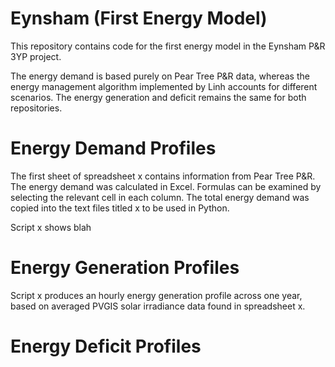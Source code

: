 # Eynsham (First Energy Model)

This repository contains code for the first energy model in the Eynsham P&R 3YP project.

The energy demand is based purely on Pear Tree P&R data, whereas the energy management algorithm implemented by Linh accounts for different scenarios. The energy generation and deficit remains the same for both repositories.

# Energy Demand Profiles

The first sheet of spreadsheet x contains information from Pear Tree P&R. The energy demand was calculated in Excel. Formulas can be examined by selecting the relevant cell in each column. The total energy demand was copied into the text files titled x to be used in Python.

Script x shows blah

# Energy Generation Profiles

Script x produces an hourly energy generation profile across one year, based on averaged PVGIS solar irradiance data found in spreadsheet x.

# Energy Deficit Profiles
